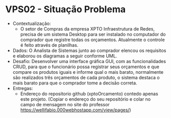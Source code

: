 # VPS02 - Situação Problema

- Contextualização:
	- O setor de Compras da empresa XPTO Infraestrutura de Redes, precisa de um sistema Desktop para ser instalado no computador do comprador que registre todas os orçamentos. Atualmente o controle é feito através de planilhas.
- Dados: O Analista de Sistemas junto ao comprador elencou os requisitos e elaborou os diagramas a seguir conforme UML.
- Desafio: Desenvolver uma interface gráfica GUI, com as funcionalidades CRUD, para que o funcionário possa registrar seus orçamentos e que compare os produtos iguais e informe qual o mais barato, normalmente são realizados três orçamentos de cada produto, o sistema destaca o mais barato para que o comprador tome a decisão correta.
- Entregas:
	- Endereço do repositorio github (xptoOrcamento) contedo apenas este projeto. (Copiar o endereço do seu repositório e colar no campo de mensagem no site do professor https://wellifabio.000webhostapp.com/view/pages/)
